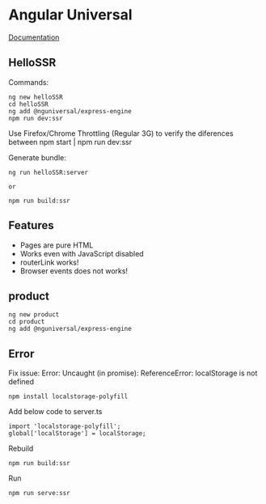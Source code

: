 # Angular Universal

[Documentation](https://angular.io/guide/universal)

## HelloSSR

Commands:

	ng new helloSSR
	cd helloSSR
	ng add @nguniversal/express-engine
	npm run dev:ssr

Use Firefox/Chrome Throttling (Regular 3G) to verify the diferences between npm start | npm run dev:ssr

Generate bundle:

	ng run helloSSR:server

	or

	npm run build:ssr

## Features

- Pages are pure HTML
- Works even with JavaScript disabled
- routerLink works!
- Browser events does not works!

## product

	ng new product
	cd product
	ng add @nguniversal/express-engine

## Error

Fix issue: Error: Uncaught (in promise): ReferenceError: localStorage is not defined

	npm install localstorage-polyfill

Add below code to server.ts

	import 'localstorage-polyfill';
	global['localStorage'] = localStorage;

Rebuild 

	npm run build:ssr

Run

	npm run serve:ssr

	










